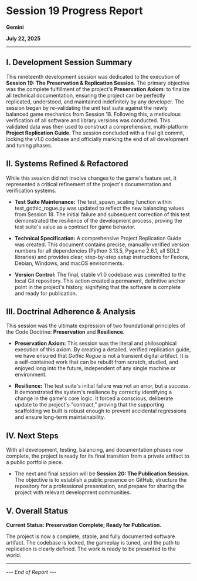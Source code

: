 # Session 19 Progress Report

**Gemini**

**July 22, 2025**

---

## **I. Development Session Summary**

This nineteenth development session was dedicated to the execution of **Session 19: The Preservation & Replication Session**. The primary objective was the complete fulfillment of the project's **Preservation Axiom**: to finalize all technical documentation, ensuring the project can be perfectly replicated, understood, and maintained indefinitely by any developer. The session began by re-validating the unit test suite against the newly balanced game mechanics from Session 18. Following this, a meticulous verification of all software and library versions was conducted. This validated data was then used to construct a comprehensive, multi-platform **Project Replication Guide**. The session concluded with a final git commit, locking the v1.0 codebase and officially marking the end of all development and tuning phases.

## **II. Systems Refined & Refactored**

While this session did not involve changes to the game's feature set, it represented a critical refinement of the project's documentation and verification systems.

- **Test Suite Maintenance:** The test_spawn_scaling function within test_gothic_rogue.py was updated to reflect the new balancing values from Session 18. The initial failure and subsequent correction of this test demonstrated the resilience of the development process, proving the test suite's value as a contract for game behavior.

- **Technical Specification:** A comprehensive Project Replication Guide was created. This document contains precise, manually-verified version numbers for all dependencies (Python 3.13.5, Pygame 2.6.1, all SDL2 libraries) and provides clear, step-by-step setup instructions for Fedora, Debian, Windows, and macOS environments.

- **Version Control:** The final, stable v1.0 codebase was committed to the local Git repository. This action created a permanent, definitive anchor point in the project's history, signifying that the software is complete and ready for publication.

## **III. Doctrinal Adherence & Analysis**

This session was the ultimate expression of two foundational principles of the Code Doctrine: **Preservation** and **Resilience**.

- **Preservation Axiom:** This session was the literal and philosophical execution of this axiom. By creating a detailed, verified replication guide, we have ensured that *Gothic Rogue* is not a transient digital artifact. It is a self-contained work that can be rebuilt from scratch, studied, and enjoyed long into the future, independent of any single machine or environment.

- **Resilience:** The test suite's initial failure was not an error, but a success. It demonstrated the system's resilience by correctly identifying a change in the game's core logic. It forced a conscious, deliberate update to the project's "contract," proving that the supporting scaffolding we built is robust enough to prevent accidental regressions and ensure long-term maintainability.

## **IV. Next Steps**

With all development, testing, balancing, and documentation phases now complete, the project is ready for its final transition from a private artifact to a public portfolio piece.

- The next and final session will be **Session 20: The Publication Session**. The objective is to establish a public presence on GitHub, structure the repository for a professional presentation, and prepare for sharing the project with relevant development communities.

## **V. Overall Status**

**Current Status: Preservation Complete; Ready for Publication.**

The project is now a complete, stable, and fully documented software artifact. The codebase is locked, the gameplay is tuned, and the path to replication is clearly defined. The work is ready to be presented to the world.

---

*--- End of Report ---*